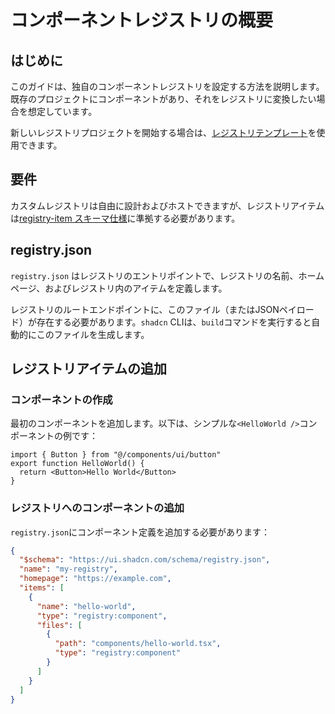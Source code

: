# コンポーネントレジストリの概要

## はじめに

このガイドは、独自のコンポーネントレジストリを設定する方法を説明します。既存のプロジェクトにコンポーネントがあり、それをレジストリに変換したい場合を想定しています。

新しいレジストリプロジェクトを開始する場合は、[レジストリテンプレート](https://github.com/shadcn-ui/registry-template)を使用できます。

## 要件

カスタムレジストリは自由に設計およびホストできますが、レジストリアイテムは[registry-item スキーマ仕様](/docs/registry/registry-item-json)に準拠する必要があります。

## registry.json

`registry.json` はレジストリのエントリポイントで、レジストリの名前、ホームページ、およびレジストリ内のアイテムを定義します。

レジストリのルートエンドポイントに、このファイル（またはJSONペイロード）が存在する必要があります。`shadcn` CLIは、`build`コマンドを実行すると自動的にこのファイルを生成します。

## レジストリアイテムの追加

### コンポーネントの作成

最初のコンポーネントを追加します。以下は、シンプルな`<HelloWorld />`コンポーネントの例です：

```tsx
import { Button } from "@/components/ui/button"
export function HelloWorld() {
  return <Button>Hello World</Button>
}
```

### レジストリへのコンポーネントの追加

`registry.json`にコンポーネント定義を追加する必要があります：

```json
{
  "$schema": "https://ui.shadcn.com/schema/registry.json",
  "name": "my-registry",
  "homepage": "https://example.com",
  "items": [
    {
      "name": "hello-world",
      "type": "registry:component",
      "files": [
        {
          "path": "components/hello-world.tsx",
          "type": "registry:component"
        }
      ]
    }
  ]
}
```
